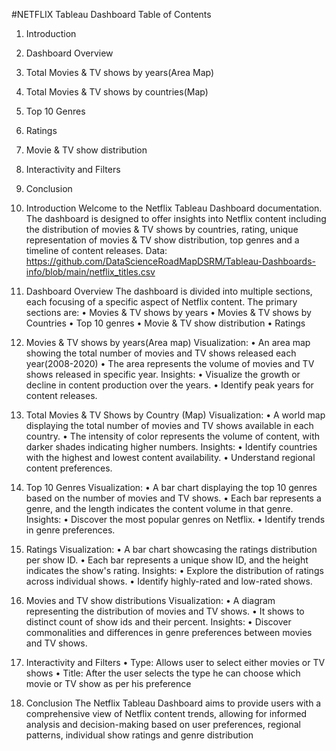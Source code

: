 #NETFLIX Tableau Dashboard
Table of Contents
1.	Introduction
2.	Dashboard Overview
3.	Total Movies & TV shows by years(Area Map)
4.	Total Movies & TV shows by countries(Map)
5.	Top 10 Genres
6.	Ratings
7.	Movie & TV show distribution
8.	Interactivity and Filters
9.	Conclusion

1.	Introduction
Welcome to the Netflix Tableau Dashboard documentation. The dashboard is designed to offer insights into Netflix content including the distribution of movies & TV shows by countries, rating, unique representation of movies & TV show distribution, top genres and a timeline of content releases.
Data: https://github.com/DataScienceRoadMapDSRM/Tableau-Dashboards-info/blob/main/netflix_titles.csv
	
2.	Dashboard Overview
The dashboard is divided into multiple sections, each focusing of a specific aspect of Netflix content. The primary sections are:
•	Movies & TV shows by years
•	Movies & TV shows by Countries
•	Top 10 genres
•	Movie & TV show distribution 
•	Ratings


3.	Movies & TV shows by years(Area map)
Visualization:
•	An area map showing the total number of movies and TV shows released each year(2008-2020)
•	The area represents the volume of movies and TV shows released in specific year.
Insights:
•	Visualize the growth or decline in content production over the years. 
•	Identify peak years for content releases.

4.	Total Movies & TV Shows by Country (Map)
Visualization:
•	A world map displaying the total number of movies and TV shows available in each country.
•	The intensity of color represents the volume of content, with darker shades indicating higher numbers.
Insights:
•	Identify countries with the highest and lowest content availability.
•	Understand regional content preferences.

5.	Top 10 Genres
Visualization:
•	A bar chart displaying the top 10 genres based on the number of movies and TV shows. 
•	Each bar represents a genre, and the length indicates the content volume in that genre.
Insights: 
•	Discover the most popular genres on Netflix. 
•	Identify trends in genre preferences.


6.	Ratings
Visualization:
•	A bar chart showcasing the ratings distribution per show ID. 
•	Each bar represents a unique show ID, and the height indicates the show's rating.
Insights:
•	Explore the distribution of ratings across individual shows. 
•	Identify highly-rated and low-rated shows.

7.	Movies and TV show distributions 
Visualization:
•	A diagram representing the distribution of movies and TV shows. 
•	It shows to distinct count of show ids and their percent.
Insights:
•	Discover commonalities and differences in genre preferences between movies and TV shows.

8.	Interactivity and Filters
•	Type: Allows user to select either movies or TV shows
•	Title: After the user selects the type he can choose which movie or TV show as per his preference

9.	Conclusion
The Netflix Tableau Dashboard aims to provide users with a comprehensive view of Netflix content trends, allowing for informed analysis and decision-making based on user preferences, regional patterns, individual show ratings and genre distribution




